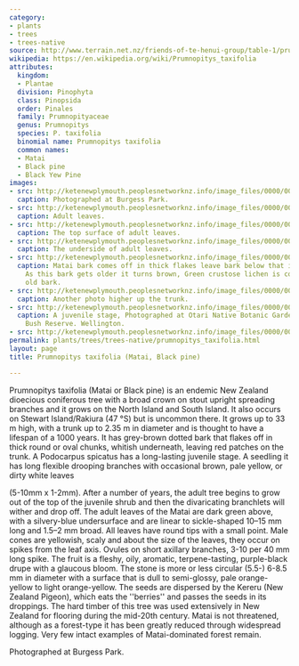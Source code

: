 ```yaml
---
category:
- plants
- trees
- trees-native
source: http://www.terrain.net.nz/friends-of-te-henui-group/table-1/prumnopitys-taxifolia-matai-black-pine.html
wikipedia: https://en.wikipedia.org/wiki/Prumnopitys_taxifolia
attributes:
  kingdom:
  - Plantae
  division: Pinophyta
  class: Pinopsida
  order: Pinales
  family: Prumnopityaceae
  genus: Prumnopitys
  species: P. taxifolia
  binomial name: Prumnopitys taxifolia
  common names:
  - Matai
  - Black pine
  - Black Yew Pine
images:
- src: http://ketenewplymouth.peoplesnetworknz.info/image_files/0000/0003/8684/Prumnopitys_taxifolia__matai_._Black_pine-003.JPG
  caption: Photographed at Burgess Park.
- src: http://ketenewplymouth.peoplesnetworknz.info/image_files/0000/0003/8704/Prumnopitys_taxifolia__matai_._Black_pine-014.JPG
  caption: Adult leaves.
- src: http://ketenewplymouth.peoplesnetworknz.info/image_files/0000/0003/8699/Prumnopitys_taxifolia__matai_._Black_pine-010.JPG
  caption: The top surface of adult leaves.
- src: http://ketenewplymouth.peoplesnetworknz.info/image_files/0000/0003/8694/Prumnopitys_taxifolia__matai_._Black_pine-008.JPG
  caption: The underside of adult leaves.
- src: http://ketenewplymouth.peoplesnetworknz.info/image_files/0000/0003/8799/Prumnopitys_taxifolia__matai__Black_pine.JPG
  caption: Matai bark comes off in thick flakes leave bark below that is bright red.
    As this bark gets older it turns brown, Green crustose lichen is covering the
    old bark.
- src: http://ketenewplymouth.peoplesnetworknz.info/image_files/0000/0003/8804/Prumnopitys_taxifolia__matai__Black_pine-001.JPG
  caption: Another photo higher up the trunk.
- src: http://ketenewplymouth.peoplesnetworknz.info/image_files/0000/0003/8719/Prumnopitys_taxifolia__matai_-001.JPG
  caption: A juvenile stage, Photographed at Otari Native Botanic Garden and Wilton's
    Bush Reserve. Wellington.
- src: http://ketenewplymouth.peoplesnetworknz.info/image_files/0000/0003/8714/Prumnopitys_taxifolia__matai_-002.JPG
permalink: plants/trees/trees-native/prumnopitys_taxifolia.html
layout: page
title: Prumnopitys taxifolia (Matai, Black pine)

---
```

Prumnopitys taxifolia (Matai or Black pine) is an endemic New Zealand dioecious coniferous tree with a broad crown on stout upright spreading branches and it grows on the North Island and South Island. It also occurs on Stewart Island/Rakiura (47 °S) but is uncommon there. It grows up to 33 m high, with a trunk up to 2.35 m in diameter and is thought to have a lifespan of a 1000 years. It has grey-brown dotted bark that flakes off in thick round or oval chunks, whitish underneath, leaving red patches on the trunk. A Podocarpus spicatus has a long-lasting juvenile stage. A seedling it has long flexible drooping branches with occasional brown, pale yellow, or dirty white leaves 

(5-10mm x 1-2mm). After a number of years, the adult tree begins to grow out of the top of the juvenile shrub and then the divaricating branchlets will wither and drop off.
The adult leaves of the Matai are dark green above, with a silvery-blue undersurface and are linear to sickle-shaped 10–15 mm long and 1.5–2 mm broad. All leaves have round tips with a small point. Male cones are yellowish, scaly and about the size of the leaves, they occur on spikes from the leaf axis. Ovules on short axillary branches, 3-10 per 40 mm long spike. The fruit is a fleshy, oily, aromatic, terpene-tasting, purple-black drupe with a glaucous bloom. The stone is more or less circular (5.5-) 6-8.5 mm in diameter with a surface that is dull to semi-glossy, pale orange-yellow to light orange-yellow. The seeds are dispersed by the Kereru (New Zealand Pigeon), which eats the ''berries'' and passes the seeds in its droppings.
The hard timber of this tree was used extensively in New Zealand for flooring during the mid-20th century. Matai is not threatened, although as a forest-type it has been greatly reduced through widespread logging. Very few intact examples of Matai-dominated forest remain.</p> <p>Photographed at Burgess Park.
